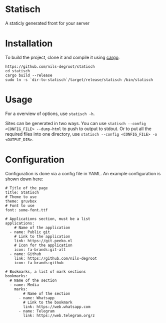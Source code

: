 # Statisch

A staticly generated front for your server

# Installation

To build the project, clone it and compile it using
[cargo](https://doc.rust-lang.org/cargo/).

```
https://github.com/nils-degroot/statisch
cd statisch
cargo build --release
sudo ln -s `dir-to-statisch`/target/release/statisch /bin/statisch
```

# Usage

For a overview of options, use `statisch -h`.

Sites can be generated in two ways. You can use `statisch --config
<CONFIG_FILE> --dump-html` to push to output to stdout. Or to put all the
required files into one directory, use `statisch --config <CONFIG_FILE> -o
<OUTPUT_DIR>`.

# Configuration

Configuration is done via a config file in YAML. An example configuration is
shown down here:

```
# Title of the page
title: Statisch
# Theme to use
theme: gruvbox
# Font to use
font: some-font.ttf

# Applications section, must be a list
applications:
    # Name of the application
  - name: Public git
    # Link to the application
    link: https://git.peeko.nl
    # Icon for the application
    icon: fa-brands:git-alt
  - name: Github
    link: https://github.com/nils-degroot
    icon: fa-brands:github

# Bookmarks, a list of mark sections
bookmarks:
  # Name of the section
  - name: Media
    marks:
        # Name of the section
      - name: Whatsapp
        # Link to the bookmark
        link: https://web.whatsapp.com
      - name: Telegram
        link: https://web.telegram.org/z
```
